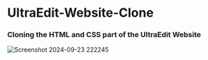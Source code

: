 # UltraEdit-Website-Clone

<h3>Cloning the HTML and CSS part of the UltraEdit Website</h3>


![Screenshot 2024-09-23 222245](https://github.com/user-attachments/assets/d9d402f0-49e2-4810-9dfa-536d820de2af)
